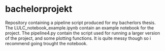 # bachelorprojekt
Repository containing a pipeline script produced for my bacherlors thesis.
The LULC_notebook_example.ipynb contain an example notebook for the project.
The pipeline4.py contain the script used for running a larger version of the project, and some plotting functions. It is quite messy though so i recommend going trought the notebook.
